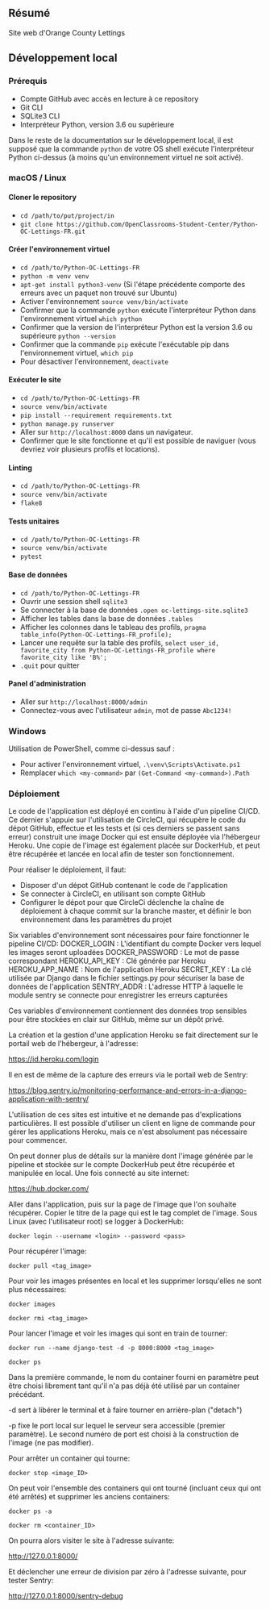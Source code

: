 ## Résumé

Site web d'Orange County Lettings

## Développement local

### Prérequis

- Compte GitHub avec accès en lecture à ce repository
- Git CLI
- SQLite3 CLI
- Interpréteur Python, version 3.6 ou supérieure

Dans le reste de la documentation sur le développement local, il est supposé que la commande `python` de votre OS shell exécute l'interpréteur Python ci-dessus (à moins qu'un environnement virtuel ne soit activé).

### macOS / Linux

#### Cloner le repository

- `cd /path/to/put/project/in`
- `git clone https://github.com/OpenClassrooms-Student-Center/Python-OC-Lettings-FR.git`

#### Créer l'environnement virtuel

- `cd /path/to/Python-OC-Lettings-FR`
- `python -m venv venv`
- `apt-get install python3-venv` (Si l'étape précédente comporte des erreurs avec un paquet non trouvé sur Ubuntu)
- Activer l'environnement `source venv/bin/activate`
- Confirmer que la commande `python` exécute l'interpréteur Python dans l'environnement virtuel
`which python`
- Confirmer que la version de l'interpréteur Python est la version 3.6 ou supérieure `python --version`
- Confirmer que la commande `pip` exécute l'exécutable pip dans l'environnement virtuel, `which pip`
- Pour désactiver l'environnement, `deactivate`

#### Exécuter le site

- `cd /path/to/Python-OC-Lettings-FR`
- `source venv/bin/activate`
- `pip install --requirement requirements.txt`
- `python manage.py runserver`
- Aller sur `http://localhost:8000` dans un navigateur.
- Confirmer que le site fonctionne et qu'il est possible de naviguer (vous devriez voir plusieurs profils et locations).

#### Linting

- `cd /path/to/Python-OC-Lettings-FR`
- `source venv/bin/activate`
- `flake8`

#### Tests unitaires

- `cd /path/to/Python-OC-Lettings-FR`
- `source venv/bin/activate`
- `pytest`

#### Base de données

- `cd /path/to/Python-OC-Lettings-FR`
- Ouvrir une session shell `sqlite3`
- Se connecter à la base de données `.open oc-lettings-site.sqlite3`
- Afficher les tables dans la base de données `.tables`
- Afficher les colonnes dans le tableau des profils, `pragma table_info(Python-OC-Lettings-FR_profile);`
- Lancer une requête sur la table des profils, `select user_id, favorite_city from
  Python-OC-Lettings-FR_profile where favorite_city like 'B%';`
- `.quit` pour quitter

#### Panel d'administration

- Aller sur `http://localhost:8000/admin`
- Connectez-vous avec l'utilisateur `admin`, mot de passe `Abc1234!`

### Windows

Utilisation de PowerShell, comme ci-dessus sauf :

- Pour activer l'environnement virtuel, `.\venv\Scripts\Activate.ps1` 
- Remplacer `which <my-command>` par `(Get-Command <my-command>).Path`

### Déploiement

Le code de l'application est déployé en continu à l'aide d'un pipeline CI/CD. Ce dernier s'appuie sur l'utilisation de CircleCI, qui récupère le code du dépot GitHub, effectue et les tests et (si ces derniers se passent sans erreur) construit une image Docker qui est ensuite déployée via l'hébergeur Heroku. Une copie de l'image est également placée sur DockerHub, et peut être récupérée et lancée en local afin de tester son fonctionnement.

Pour réaliser le déploiement, il faut:
- Disposer d'un dépot GitHub contenant le code de l'application
- Se connecter à CircleCI, en utilisant son compte GitHub
- Configurer le dépot pour que CircleCi déclenche la chaîne de déploiement à chaque commit sur la branche master, et définir le bon environnement dans les paramètres du projet

Six variables d'environnement sont nécessaires pour faire fonctionner le pipeline CI/CD:
DOCKER_LOGIN : L'identifiant du compte Docker vers lequel les images seront uploadées
DOCKER_PASSWORD : Le mot de passe correspondant
HEROKU_API_KEY : Clé générée par Heroku 
HEROKU_APP_NAME	: Nom de l'application Heroku
SECRET_KEY : La clé utilisée par Django dans le fichier settings.py pour sécuriser la base de données de l'application
SENTRY_ADDR	: L'adresse HTTP à laquelle le module sentry se connecte pour enregistrer les erreurs capturées

Ces variables d'environnement contiennent des données trop sensibles pour être stockées en clair sur GitHub, même sur un dépôt privé.

La création et la gestion d'une application Heroku se fait directement sur le portail web de l'hébergeur, à l'adresse:

https://id.heroku.com/login


Il en est de même de la capture des erreurs via le portail web de Sentry:

https://blog.sentry.io/monitoring-performance-and-errors-in-a-django-application-with-sentry/


L'utilisation de ces sites est intuitive et ne demande pas d'explications particulières. Il est possible d'utiliser un client en ligne de commande pour gérer les applications Heroku, mais ce n'est absolument pas nécessaire pour commencer.

On peut donner plus de détails sur la manière dont l'image générée par le pipeline et stockée sur le compte DockerHub peut être récupérée et manipulée en local.
Une fois connecté au site internet:

https://hub.docker.com/


Aller dans l'application, puis sur la page de l'image que l'on souhaite récupérer. Copier le titre de la page qui est le tag complet de l'image.
Sous Linux (avec l'utilisateur root) se logger à DockerHub:

`docker login --username <login> --password <pass>`


Pour récupérer l'image:

`docker pull <tag_image>`


Pour voir les images présentes en local et les supprimer lorsqu'elles ne sont plus nécessaires:

`docker images`

`docker rmi <tag_image>`


Pour lancer l'image et voir les images qui sont en train de tourner:

`docker run --name django-test -d -p 8000:8000 <tag_image>`

`docker ps`


Dans la première commande, le nom du container fourni en paramètre peut être choisi librement tant qu'il n'a pas déjà été utilisé par un container précédant.

-d sert à libérer le terminal et à faire tourner en arrière-plan ("detach")

-p fixe le port local sur lequel le serveur sera accessible (premier paramètre). Le second numéro de port est choisi à la construction de l'image (ne pas modifier).

Pour arrêter un container qui tourne:

`docker stop <image_ID>`


On peut voir l'ensemble des containers qui ont tourné (incluant ceux qui ont été arrêtés) et supprimer les anciens containers:

`docker ps -a`

`docker rm <container_ID>`


On pourra alors visiter le site à l'adresse suivante:

http://127.0.0.1:8000/

Et déclencher une erreur de division par zéro à l'adresse suivante, pour tester Sentry:

http://127.0.0.1:8000/sentry-debug
